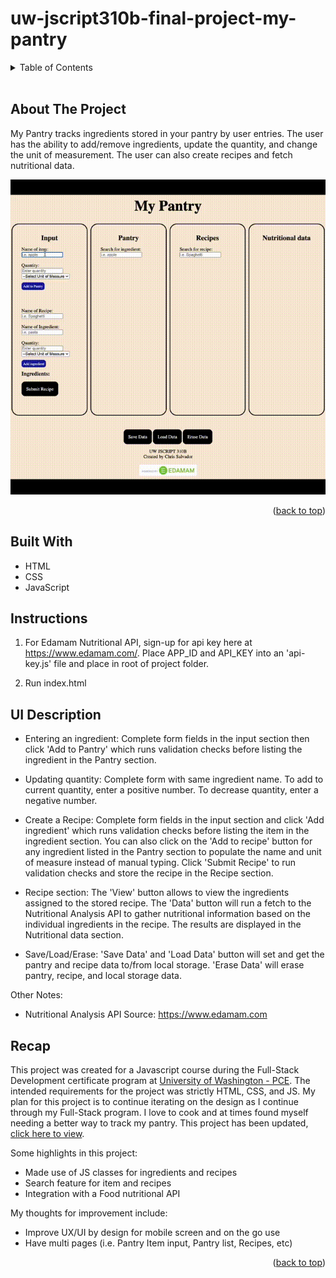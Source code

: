 # uw-jscript310b-final-project-my-pantry

<a name="readme-top"></a>

<!-- TABLE OF CONTENTS -->
<details>
  <summary>Table of Contents</summary>
  <ol>
    <li>
      <a href="#about-the-project">About The Project</a>
    </li>
    <li>
      <a href="#built-with">Built With</a>
    </li>
    <li>
      <a href="#instructions">Instructions</a>
    </li>
    <li>
      <a href="#ui-description">UI Description</a>
    </li>
    <li>
      <a href="#recap">Recap</a>
    </li>
  </ol>
</details>
<br/>

<!-- ABOUT THE PROJECT -->

## About The Project

My Pantry tracks ingredients stored in your pantry by user entries. The user has the ability to add/remove ingredients, update the quantity, and change the unit of measurement. The user can also create recipes and fetch nutritional data.
<br/>

![App demo with pantry item input, recipe building, and API fetch for nutritional data.](MyPantry_js.gif)
<br/>


<p align="right">(<a href="#readme-top">back to top</a>)</p>

## Built With

- HTML
- CSS
- JavaScript

## Instructions

1. For Edamam Nutritional API, sign-up for api key here at https://www.edamam.com/. Place APP_ID and API_KEY into an 'api-key.js' file and place in root of project folder.

2. Run index.html

## UI Description

- Entering an ingredient:
  Complete form fields in the input section then click 'Add to Pantry' which runs validation checks before listing the ingredient in the Pantry section.

- Updating quantity:
  Complete form with same ingredient name. To add to current quantity, enter a positive number. To decrease quantity, enter a negative number.

- Create a Recipe:
  Complete form fields in the input section and click 'Add ingredient' which runs validation checks before listing the item in the ingredient section. You can also click on the 'Add to recipe' button for any ingredient listed in the Pantry section to populate the name and unit of measure instead of manual typing. Click 'Submit Recipe' to run validation checks and store the recipe in the Recipe section.

- Recipe section:
  The 'View' button allows to view the ingredients assigned to the stored recipe. The 'Data' button will run a fetch to the Nutritional Analysis API to gather nutritional information based on the individual ingredients in the recipe. The results are displayed in the Nutritional data section.

- Save/Load/Erase:
  'Save Data' and 'Load Data' button will set and get the pantry and recipe data to/from local storage. 'Erase Data' will erase pantry, recipe, and local storage data.

Other Notes:

- Nutritional Analysis API
  Source: https://www.edamam.com

## Recap

This project was created for a Javascript course during the Full-Stack Development certificate program at [University of Washington - PCE](https://www.pce.uw.edu/). The intended requirements for the project was strictly HTML, CSS, and JS. My plan for this project is to continue iterating on the design as I continue through my Full-Stack program. I love to cook and at times found myself needing a better way to track my pantry. This project has been updated, [click here to view](https://github.com/csalvador58/uw-jscript320b-final-project-my-pantry).

Some highlights in this project:
- Made use of JS classes for ingredients and recipes
- Search feature for item and recipes
- Integration with a Food nutritional API

My thoughts for improvement include:
- Improve UX/UI by design for mobile screen and on the go use
- Have multi pages (i.e. Pantry Item input, Pantry list, Recipes, etc)

<p align="right">(<a href="#readme-top">back to top</a>)</p>